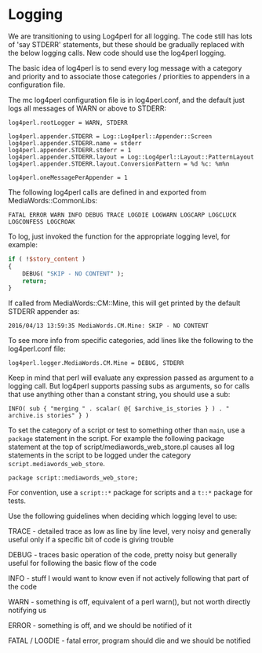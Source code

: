 Logging
==============================

We are transitioning to using Log4perl for all logging.  The code still has lots of 'say STDERR' statements, but these
should be gradually replaced with the below logging calls.  New code should use the log4perl logging.

The basic idea of log4perl is to send every log message with a category and priority and to associate those
categories / priorities to appenders in a configuration file.

The mc log4perl configuration file is in log4perl.conf, and the default just logs all messages of WARN or above
to STDERR:

```
log4perl.rootLogger = WARN, STDERR

log4perl.appender.STDERR = Log::Log4perl::Appender::Screen
log4perl.appender.STDERR.name = stderr
log4perl.appender.STDERR.stderr = 1
log4perl.appender.STDERR.layout = Log::Log4perl::Layout::PatternLayout
log4perl.appender.STDERR.layout.ConversionPattern = %d %c: %m%n

log4perl.oneMessagePerAppender = 1
```

The following log4perl calls are defined in and exported from MediaWords::CommonLibs:

```
FATAL ERROR WARN INFO DEBUG TRACE LOGDIE LOGWARN LOGCARP LOGCLUCK LOGCONFESS LOGCROAK
```

To log, just invoked the function for the appropriate logging level, for example:

```perl
if ( !$story_content )
{
    DEBUG( "SKIP - NO CONTENT" );
    return;
}
```

If called from MediaWords::CM::Mine, this will get printed by the default STDERR appender as:

```
2016/04/13 13:59:35 MediaWords.CM.Mine: SKIP - NO CONTENT
```

To see more info from specific categories, add lines like the following to the log4perl.conf file:

```
log4perl.logger.MediaWords.CM.Mine = DEBUG, STDERR
```

Keep in mind that perl will evaluate any expression passed as argument to a logging call.  But log4perl supports
passing subs as arguments, so for calls that use anything other than a constant string, you should use a sub:

```
INFO( sub { "merging " . scalar( @{ $archive_is_stories } ) . " archive.is stories" } )
```

To set the category of a script or test to something other than `main`, use a `package` statement in the script.
For example the following package statement at the top of script/mediawords_web_store.pl causes all log statements
in the script to be logged under the category `script.mediawords_web_store`.

```
package script::mediawords_web_store;
```

For convention, use a `script::*` package for scripts and a `t::*` package for tests.

Use the following guidelines when deciding which logging level to use:

TRACE - detailed trace as low as line by line level, very noisy and generally useful only if a specific bit of code is giving trouble

DEBUG - traces basic operation of the code, pretty noisy but generally useful for following the basic flow of the code

INFO - stuff I would want to know even if not actively following that part of the code

WARN - something is off, equivalent of a perl warn(), but not worth directly notifying us

ERROR - something is off, and we should be notified of it

FATAL / LOGDIE - fatal error, program should die and we should be notified
